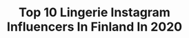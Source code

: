---
title: Top 10 Lingerie Instagram Influencers In Finland In 2020
description: >-
  Find top lingerie Instagram influencers in Finland in 2020. Most popular hashtags: #lingerie #blackandwhite #portrait #colorful.
platform: Instagram
profiles:
  - username: "mindbodyhealth_mia"
    fullname: >-
      Mia
    location: "Finland"
    followers: 2398
    engagement: 1857
    commentsToLikes: 0.087057
    id: ckaos1gg8pq6x0i78e3kteybb
    verified: false
    hashtags: "#inkedgirls, #shoulderworkout, #unikko, #workingwoman"
  - username: "emminuorgam"
    fullname: >-
      Emmi Nuorgam
    location: "Finland"
    followers: 10271
    engagement: 1096
    commentsToLikes: 0.025240
    id: ck5zr869pw36q0i14ya134tbq
    verified: false
    hashtags: "#norushchallenge, #ratina, #nahkavy, #puutarhahommat"
  - username: "saratarnanen"
    fullname: >-
      Sara Tarnanen
    location: "Finland"
    followers: 13448
    engagement: 596
    commentsToLikes: 0.029309
    id: ck5bwdrmjlhx40i11991bkggp
    verified: false
    hashtags: "#stokkebaby, #babyboy, #makeupjunkie, #beautyshot"
  - username: "eevakatariinajarvinen"
    fullname: >-
      𝑬 𝑬 𝑽 𝑨  𝑱 Ä 𝑹 𝑽 𝑰 𝑵 𝑬 𝑵 🦋
    location: "Finland"
    followers: 12374
    engagement: 571
    commentsToLikes: 0.032216
    id: ck5zymg5fa4vh0i14667h6eed
    verified: false
    hashtags: "#muistot, #thoughts, #pinkhair, #quarantine"
  - username: "the_sari_"
    fullname: >-
      Sari Lehtonen
    location: "Finland"
    followers: 11957
    engagement: 790
    commentsToLikes: 0.039854
    id: ck8t0cn5jrm2w0j78cgxdx18b
    verified: false
    hashtags: "#mommyandmephotoshoot, #keltainenkev, #windowportrait, #haveaniceday"
  - username: "hailierevolver"
    fullname: >-
      Hailie Revolver
    location: "Finland"
    followers: 7357
    engagement: 773
    commentsToLikes: 0.049735
    id: ck135n0u827zn0i1974mth8rd
    verified: false
    hashtags: "#boudoirphotos, #altgirlsofig, #poseidontattoo, #sleevetattoo"
  - username: "jeannedemone_sgh"
    fullname: >-
      𝔍𝔢𝔞𝔫𝔫𝔢 𝔡'𝔢𝔪𝔬𝔫𝔢
    location: "Finland"
    followers: 6714
    engagement: 1035
    commentsToLikes: 0.026989
    id: ck5zj9ay7h6ge0i14u9qdsjxr
    verified: false
    hashtags: "#dredlocks, #witchywoman, #dreads, #tshirt"
  - username: "grphy"
    fullname: >-
      𝑱𝒖𝒉𝒐 𝑻𝒊𝒓𝒌𝒌𝒐𝒏𝒆𝒏 𝑮𝒓𝒑𝒉𝒚
    location: "Finland"
    followers: 5587
    engagement: 1202
    commentsToLikes: 0.021319
    id: ck6tn4qfp94s40j71tcttbw9l
    verified: false
    hashtags: "#headshot, #sunrice, #spain, #majestic"
  - username: "petrimastphotography"
    fullname: >-
      P E T R I M A S T
    location: "Finland"
    followers: 20151
    engagement: 419
    commentsToLikes: 0.002915
    id: ck0w16yljhuv00i19jtzt0w8a
    verified: false
    hashtags: "#mercedes, #photography, #awesomeness, #lahdensatama"
  - username: "lottapolviander"
    fullname: >-
      Valokuvaaja Lotta Polviander
    location: "Finland"
    followers: 5994
    engagement: 435
    commentsToLikes: 0.020511
    id: ck5q3hk1tkrz30i115rhgvzax
    verified: false
    hashtags: "#lingerie, #mentorointi, #tammikuiset2020, #koulutus"
---